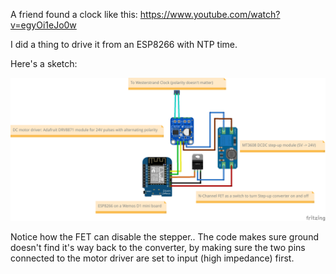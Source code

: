 A friend found a clock like this: https://www.youtube.com/watch?v=egyOi1eJo0w

I did a thing to drive it from an ESP8266 with NTP time.

Here's a sketch:

![](hardware_sketch.png)

Notice how the FET can disable the stepper.. The code makes sure ground doesn't find it's way back to the converter, by making sure the two pins connected to the motor driver are set to input (high impedance) first.



